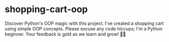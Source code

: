 # shopping-cart-oop
 Discover Python's OOP magic with this project. I've created a shopping cart using simple OOP concepts. Please excuse any code hiccups; I'm a Python beginner. Your feedback is gold as we learn and grow! 🐍🌟
